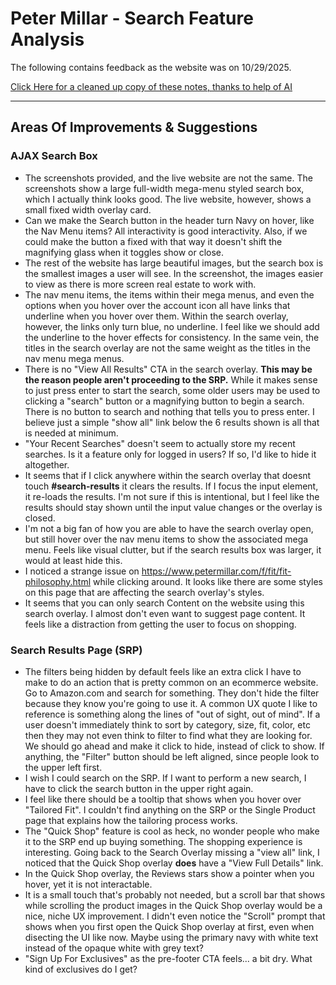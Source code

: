 # Peter Millar - Search Feature Analysis
The following contains feedback as the website was on 10/29/2025.

[Click Here for a cleaned up copy of these notes, thanks to help of AI](https://github.com/Trevor-Welch/practical/blob/main/des/README2.md)

---

## Areas Of Improvements & Suggestions

### AJAX Search Box
- The screenshots provided, and the live website are not the same. The screenshots show a large full-width mega-menu styled search box, which I actually think looks good. The live website, however, shows a small fixed width overlay card.
- Can we make the Search button in the header turn Navy on hover, like the Nav Menu items? All interactivity is good interactivity. Also, if we could make the button a fixed with that way it doesn't shift the magnifying glass when it toggles show or close.
- The rest of the website has large beautiful images, but the search box is the smallest images a user will see. In the screenshot, the images easier to view as there is more screen real estate to work with.
- The nav menu items, the items within their mega menus, and even the options when you hover over the account icon all have links that underline when you hover over them. Within the search overlay, however, the links only turn blue, no underline. I feel like we should add the underline to the hover effects for consistency. In the same vein, the titles in the search overlay are not the same weight as the titles in the nav menu mega menus.
- There is no "View All Results" CTA in the search overlay. **This may be the reason people aren't proceeding to the SRP.** While it makes sense to just press enter to start the search, some older users may be used to clicking a "search" button or a magnifying button to begin a search. There is no button to search and nothing that tells you to press enter. I believe just a simple "show all" link below the 6 results shown is all that is needed at minimum. 
- "Your Recent Searches" doesn't seem to actually store my recent searches. Is it a feature only for logged in users? If so, I'd like to hide it altogether.
- It seems that if I click anywhere within the search overlay that doesnt touch **#search-results** it clears the results. If I focus the input element, it re-loads the results. I'm not sure if this is intentional, but I feel like the results should stay shown until the input value changes or the overlay is closed.
- I'm not a big fan of how you are able to have the search overlay open, but still hover over the nav menu items to show the associated mega menu. Feels like visual clutter, but if the search results box was larger, it would at least hide this.
- I noticed a strange issue on https://www.petermillar.com/f/fit/fit-philosophy.html while clicking around. It looks like there are some styles on this page that are affecting the search overlay's styles.
- It seems that you can only search Content on the website using this search overlay. I almost don't even want to suggest page content. It feels like a distraction from getting the user to focus on shopping.

### Search Results Page (SRP)
- The filters being hidden by default feels like an extra click I have to make to do an action that is pretty common on an ecommerce website. Go to Amazon.com and search for something. They don't hide the filter because they know you're going to use it. A common UX quote I like to reference is something along the lines of "out of sight, out of mind". If a user doesn't immediately think to sort by category, size, fit, color, etc then they may not even think to filter to find what they are looking for. We should go ahead and make it click to hide, instead of click to show. If anything, the "Filter" button should be left aligned, since people look to the upper left first.
- I wish I could search on the SRP. If I want to perform a new search, I have to click the search button in the upper right again.
- I feel like there should be a tooltip that shows when you hover over "Tailored Fit". I couldn't find anything on the SRP or the Single Product page that explains how the tailoring process works.
- The "Quick Shop" feature is cool as heck, no wonder people who make it to the SRP end up buying something. The shopping experience is interesting. Going back to the Search Overlay missing a "view all" link, I noticed that the Quick Shop overlay **does** have a "View Full Details" link.
- In the Quick Shop overlay, the Reviews stars show a pointer when you hover, yet it is not interactable.
- It is a small touch that's probably not needed, but a scroll bar that shows while scrolling the product images in the Quick Shop overlay would be a nice, niche UX improvement. I didn't even notice the "Scroll" prompt that shows when you first open the Quick Shop overlay at first, even when disecting the UI like now. Maybe using the primary navy with white text instead of the opaque white with grey text?
- "Sign Up For Exclusives" as the pre-footer CTA feels... a bit dry. What kind of exclusives do I get?